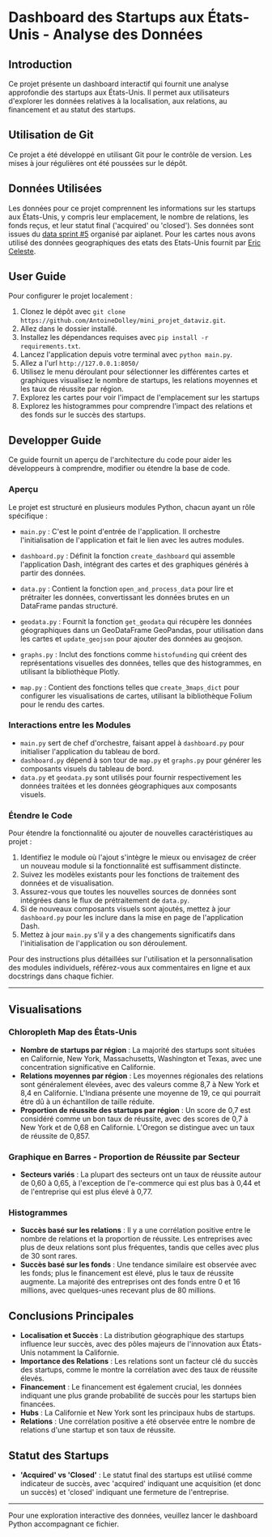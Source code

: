# Dashboard des Startups aux États-Unis - Analyse des Données

## Introduction
Ce projet présente un dashboard interactif qui fournit une analyse approfondie des startups aux États-Unis. Il permet aux utilisateurs d'explorer les données relatives à la localisation, aux relations, au financement et au statut des startups.

## Utilisation de Git
Ce projet a été développé en utilisant Git pour le contrôle de version. Les mises à jour régulières ont été poussées sur le dépôt.

## Données Utilisées
Les données pour ce projet comprennent les informations sur les startups aux États-Unis, y compris leur emplacement, le nombre de relations, les fonds reçus, et leur statut final ('acquired' ou 'closed'). Ses données sont issues du [data sprint #5](https://aiplanet.com/challenges/32/data-sprint-5-startup-success-prediction-32/overview/about) organisé par aiplanet.
Pour les cartes nous avons utilisé des données geographiques des etats des Etats-Unis fournit par [Eric Celeste](https://eric.clst.org/tech/usgeojson/).

## User Guide
Pour configurer le projet localement :
1. Clonez le dépôt avec `git clone https://github.com/AntoineDolley/mini_projet_dataviz.git`.
2. Allez dans le dossier installé.
3. Installez les dépendances requises avec `pip install -r requirements.txt`.
4. Lancez l'application depuis votre terminal avec `python main.py`.
5. Allez a l'url `http://127.0.0.1:8050/`
6. Utilisez le menu déroulant pour sélectionner les différentes cartes et graphiques visualisez le nombre de startups, les relations moyennes et les taux de réussite par région.
7. Explorez les cartes pour voir l'impact de l'emplacement sur les startups 
8. Explorez les histogrammes pour comprendre l'impact des relations et des fonds sur le succès des startups.

## Developper Guide

Ce guide fournit un aperçu de l'architecture du code pour aider les développeurs à comprendre, modifier ou étendre la base de code.

### Aperçu

Le projet est structuré en plusieurs modules Python, chacun ayant un rôle spécifique :

- `main.py` : C'est le point d'entrée de l'application. Il orchestre l'initialisation de l'application et fait le lien avec les autres modules.

- `dashboard.py` : Définit la fonction `create_dashboard` qui assemble l'application Dash, intégrant des cartes et des graphiques générés à partir des données.

- `data.py` : Contient la fonction `open_and_process_data` pour lire et prétraiter les données, convertissant les données brutes en un DataFrame pandas structuré.

- `geodata.py` : Fournit la fonction `get_geodata` qui récupère les données géographiques dans un GeoDataFrame GeoPandas, pour utilisation dans les cartes et `update_geojson` pour ajouter des données au geojson.

- `graphs.py` : Inclut des fonctions comme `histofunding` qui créent des représentations visuelles des données, telles que des histogrammes, en utilisant la bibliothèque Plotly.

- `map.py` : Contient des fonctions telles que `create_3maps_dict` pour configurer les visualisations de cartes, utilisant la bibliothèque Folium pour le rendu des cartes.

### Interactions entre les Modules

- `main.py` sert de chef d'orchestre, faisant appel à `dashboard.py` pour initialiser l'application du tableau de bord.
- `dashboard.py` dépend à son tour de `map.py` et `graphs.py` pour générer les composants visuels du tableau de bord.
- `data.py` et `geodata.py` sont utilisés pour fournir respectivement les données traitées et les données géographiques aux composants visuels.

### Étendre le Code

Pour étendre la fonctionnalité ou ajouter de nouvelles caractéristiques au projet :

1. Identifiez le module où l'ajout s'intègre le mieux ou envisagez de créer un nouveau module si la fonctionnalité est suffisamment distincte.
2. Suivez les modèles existants pour les fonctions de traitement des données et de visualisation.
3. Assurez-vous que toutes les nouvelles sources de données sont intégrées dans le flux de prétraitement de `data.py`.
4. Si de nouveaux composants visuels sont ajoutés, mettez à jour `dashboard.py` pour les inclure dans la mise en page de l'application Dash.
5. Mettez à jour `main.py` s'il y a des changements significatifs dans l'initialisation de l'application ou son déroulement.

Pour des instructions plus détaillées sur l'utilisation et la personnalisation des modules individuels, référez-vous aux commentaires en ligne et aux docstrings dans chaque fichier.

---

## Visualisations

### Chloropleth Map des États-Unis
- **Nombre de startups par région** : La majorité des startups sont situées en Californie, New York, Massachusetts, Washington et Texas, avec une concentration significative en Californie.
- **Relations moyennes par région** : Les moyennes régionales des relations sont généralement élevées, avec des valeurs comme 8,7 à New York et 8,4 en Californie. L'Indiana présente une moyenne de 19, ce qui pourrait être dû à un échantillon de taille réduite.
- **Proportion de réussite des startups par région** : Un score de 0,7 est considéré comme un bon taux de réussite, avec des scores de 0,7 à New York et de 0,68 en Californie. L'Oregon se distingue avec un taux de réussite de 0,857.

### Graphique en Barres - Proportion de Réussite par Secteur
- **Secteurs variés** : La plupart des secteurs ont un taux de réussite autour de 0,60 à 0,65, à l'exception de l'e-commerce qui est plus bas à 0,44 et de l'entreprise qui est plus élevé à 0,77.

### Histogrammes
- **Succès basé sur les relations** : Il y a une corrélation positive entre le nombre de relations et la proportion de réussite. Les entreprises avec plus de deux relations sont plus fréquentes, tandis que celles avec plus de 30 sont rares.
- **Succès basé sur les fonds** : Une tendance similaire est observée avec les fonds; plus le financement est élevé, plus le taux de réussite augmente. La majorité des entreprises ont des fonds entre 0 et 16 millions, avec quelques-unes recevant plus de 80 millions.

## Conclusions Principales
- **Localisation et Succès** : La distribution géographique des startups influence leur succès, avec des pôles majeurs de l'innovation aux États-Unis notamment la Californie.
- **Importance des Relations** : Les relations sont un facteur clé du succès des startups, comme le montre la corrélation avec des taux de réussite élevés.
- **Financement** : Le financement est également crucial, les données indiquant une plus grande probabilité de succès pour les startups bien financées.
- **Hubs** : La Californie et New York sont les principaux hubs de startups.
- **Relations** : Une corrélation positive a été observée entre le nombre de relations d'une startup et son taux de réussite.

## Statut des Startups
- **'Acquired' vs 'Closed'** : Le statut final des startups est utilisé comme indicateur de succès, avec 'acquired' indiquant une acquisition (et donc un succès) et 'closed' indiquant une fermeture de l'entreprise.

---

Pour une exploration interactive des données, veuillez lancer le dashboard Python accompagnant ce fichier.

## 
